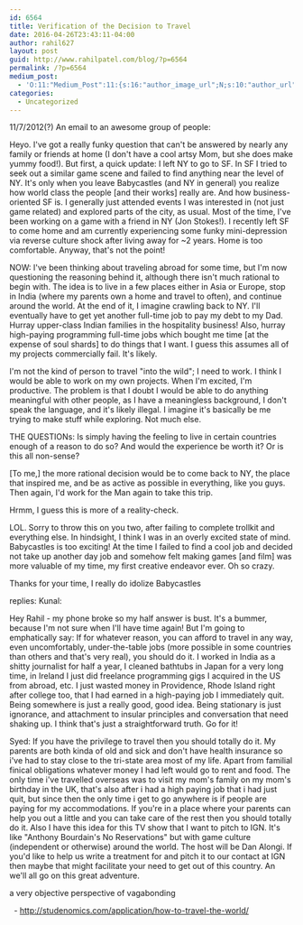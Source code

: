 ```yaml
---
id: 6564
title: Verification of the Decision to Travel
date: 2016-04-26T23:43:11-04:00
author: rahil627
layout: post
guid: http://www.rahilpatel.com/blog/?p=6564
permalink: /?p=6564
medium_post:
  - 'O:11:"Medium_Post":11:{s:16:"author_image_url";N;s:10:"author_url";N;s:11:"byline_name";N;s:12:"byline_email";N;s:10:"cross_link";s:2:"no";s:2:"id";N;s:21:"follower_notification";s:3:"yes";s:7:"license";s:19:"all-rights-reserved";s:14:"publication_id";s:2:"-1";s:6:"status";s:6:"public";s:3:"url";N;}'
categories:
  - Uncategorized
---
```

11/7/2012(?)
An email to an awesome group of people:

Heyo.
I've got a really funky question that can't be answered by nearly any family or friends at home (I don't have a cool artsy Mom, but she does make yummy food!).
But first, a quick update:
I left NY to go to SF. In SF I tried to seek out a similar game scene and failed to find anything near the level of NY. It's only when you leave Babycastles (and NY in general) you realize how world class the people [and their works] really are. And how business-oriented SF is. I generally just attended events I was interested in (not just game related) and explored parts of the city, as usual. Most of the time, I've been working on a game with a friend in NY (Jon Stokes!). I recently left SF to come home and am currently experiencing some funky mini-depression via reverse culture shock after living away for ~2 years. Home is too comfortable. Anyway, that's not the point!

NOW:
I've been thinking about traveling abroad for some time, but I'm now questioning the reasoning behind it, although there isn't much rational to begin with. The idea is to live in a few places either in Asia or Europe, stop in India (where my parents own a home and travel to often), and continue around the world. At the end of it, I imagine crawling back to NY. I'll eventually have to get yet another full-time job to pay my debt to my Dad. Hurray upper-class Indian families in the hospitality business! Also, hurray high-paying programming full-time jobs which bought me time [at the expense of soul shards] to do things that I want. I guess this assumes all of my projects commercially fail. It's likely.

I'm not the kind of person to travel "into the wild"; I need to work. I think I would be able to work on my own projects. When I'm excited, I'm productive. The problem is that I doubt I would be able to do anything meaningful with other people, as I have a meaningless background, I don't speak the language, and it's likely illegal. I imagine it's basically be me trying to make stuff while exploring. Not much else.

THE QUESTIONs: Is simply having the feeling to live in certain countries enough of a reason to do so? And would the experience be worth it? Or is this all non-sense?

[To me,] the more rational decision would be to come back to NY, the place that inspired me, and be as active as possible in everything, like you guys. Then again, I'd work for the Man again to take this trip.

Hrmm, I guess this is more of a reality-check.

LOL. Sorry to throw this on you two, after failing to complete trollkit and everything else. In hindsight, I think I was in an overly excited state of mind. Babycastles is too exciting! At the time I failed to find a cool job and decided not take up another day job and somehow felt making games [and film] was more valuable of my time, my first creative endeavor ever. Oh so crazy.

Thanks for your time,
I really do idolize Babycastles

replies:
Kunal:

Hey Rahil - my phone broke so my half answer is bust.
It's a bummer, because I'm not sure when I'll have time again!
But I'm going to emphatically say:
If for whatever reason, you can afford to travel in any way, even uncomfortably, under-the-table jobs (more possible in some countries than others and that's very real), you should do it.   I worked in India as a shitty journalist for half a year, I cleaned bathtubs in Japan for a very long time, in Ireland I just did freelance programming gigs I acquired in the US from abroad, etc. I just wasted money in Providence, Rhode Island right after college too, that I had earned in a high-paying job I immediately quit.  Being somewhere is just a really good, good idea.  Being stationary is just ignorance, and attachment to insular principles and conversation that need shaking up.  I think that's just a straightforward truth. Go for it!

Syed:
If you have the privilege to travel then you should totally do it. My parents are both kinda of old and sick and don't have health insurance so i've had to stay close to the tri-state area most of my life. Apart from familial finical obligations whatever money I had left would go to rent and food. The only time i've travelled overseas was to visit my mom's family on my mom's birthday in the UK, that's also after i had a high paying job that i had just quit, but since then the only time i get to go anywhere is if people are paying for my accommodations.
If you're in a place where your parents can help you out a little and you can take care of the rest then you should totally do it.
Also I have this idea for this TV show that I want to pitch to IGN. It's like "Anthony Bourdain's No Reservations" but with game culture (independent or otherwise) around the world. The host will be Dan Alongi. If you'd like to help us write a treatment for and pitch it to our contact at IGN then maybe that might facilitate your need to get out of this country. An we'll all go on this great adventure.

a very objective perspective of vagabonding

&nbsp; - http://studenomics.com/application/how-to-travel-the-world/